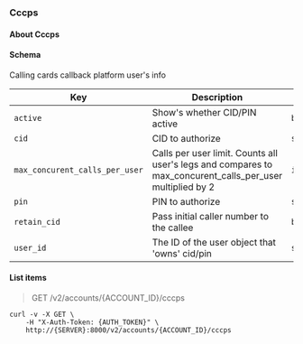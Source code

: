 ### Cccps

#### About Cccps

#### Schema

Calling cards callback platform user's info



Key | Description | Type | Default | Required
--- | ----------- | ---- | ------- | --------
`active` | Show's whether CID/PIN active | `boolean()` | `false` | `false`
`cid` | CID to authorize | `string()` |   | `false`
`max_concurent_calls_per_user` | Calls per user limit. Counts all user's legs and compares to max_concurent_calls_per_user multiplied by 2 | `integer()` |   | `false`
`pin` | PIN to authorize | `string()` |   | `false`
`retain_cid` | Pass initial caller number to the callee | `boolean()` |   | `false`
`user_id` | The ID of the user object that 'owns' cid/pin | `string(32)` |   | `false`



#### List items

> GET /v2/accounts/{ACCOUNT_ID}/cccps

```shell
curl -v -X GET \
    -H "X-Auth-Token: {AUTH_TOKEN}" \
    http://{SERVER}:8000/v2/accounts/{ACCOUNT_ID}/cccps
```
